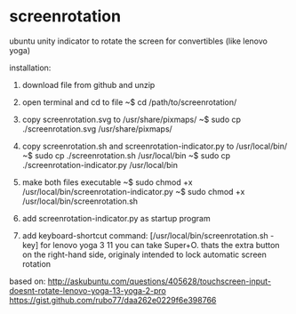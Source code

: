 # screenrotation
ubuntu unity indicator to rotate the screen for convertibles (like lenovo yoga)

installation:
1. download file from github and unzip

2. open terminal and cd to file
~$ cd /path/to/screenrotation/

3. copy screenrotation.svg to /usr/share/pixmaps/
~$ sudo cp ./screenrotation.svg /usr/share/pixmaps/

4. copy screenrotation.sh and screenrotation-indicator.py to /usr/local/bin/
~$ sudo cp ./screenrotation.sh /usr/local/bin
~$ sudo cp ./screenrotation-indicator.py /usr/local/bin

5. make both files executable
~$ sudo chmod +x /usr/local/bin/screenrotation-indicator.py
~$ sudo chmod +x /usr/local/bin/screenrotation.sh

6. add screenrotation-indicator.py as startup program

7. add keyboard-shortcut  command: [/usr/local/bin/screenrotation.sh -key] 
   for lenovo yoga 3 11 you can take Super+O. thats the extra button on the right-hand side, originaly intended 
   to lock automatic screen rotation 


based on:
http://askubuntu.com/questions/405628/touchscreen-input-doesnt-rotate-lenovo-yoga-13-yoga-2-pro
https://gist.github.com/rubo77/daa262e0229f6e398766

